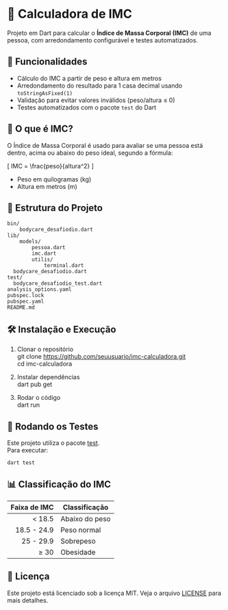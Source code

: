 # 📏 Calculadora de IMC

Projeto em Dart para calcular o **Índice de Massa Corporal (IMC)** de uma pessoa, com arredondamento configurável e testes automatizados.

## 🚀 Funcionalidades

- Cálculo do IMC a partir de peso e altura em metros  
- Arredondamento do resultado para 1 casa decimal usando `toStringAsFixed(1)`  
- Validação para evitar valores inválidos (peso/altura ≤ 0)  
- Testes automatizados com o pacote `test` do Dart  

## 📖 O que é IMC?

O Índice de Massa Corporal é usado para avaliar se uma pessoa está dentro, acima ou abaixo do peso ideal, segundo a fórmula:



\[
IMC = \frac{peso}{altura^2}
\]



- Peso em quilogramas (kg)  
- Altura em metros (m)  

## 📂 Estrutura do Projeto

    bin/
        bodycare_desafiodio.dart
    lib/
        models/
            pessoa.dart
            imc.dart
            utilis/
                terminal.dart
      bodycare_desafiodio.dart
    test/
      bodycare_desafiodio_test.dart
    analysis_options.yaml  
    pubspec.lock
    pubspec.yaml
    README.md

## 🛠️ Instalação e Execução

1. Clonar o repositório  
       git clone https://github.com/seuusuario/imc-calculadora.git  
       cd imc-calculadora  

2. Instalar dependências  
       dart pub get  

3. Rodar o código  
       dart run

## 🧪 Rodando os Testes

Este projeto utiliza o pacote [test](https://pub.dev/packages/test).  
Para executar:  

    dart test  


## 📊 Classificação do IMC

| Faixa de IMC | Classificação     |
|-------------:|------------------|
| < 18.5       | Abaixo do peso   |
| 18.5 - 24.9  | Peso normal      |
| 25 - 29.9    | Sobrepeso        |
| ≥ 30         | Obesidade        |

## 📜 Licença

Este projeto está licenciado sob a licença MIT. Veja o arquivo [LICENSE](LICENSE) para mais detalhes.
